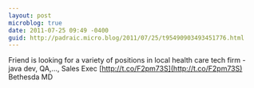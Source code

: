 ```yaml
---
layout: post
microblog: true
date: 2011-07-25 09:49 -0400
guid: http://padraic.micro.blog/2011/07/25/t95490903493451776.html
---
```

Friend is looking for a variety of positions in local health care tech firm - java dev, QA,..., Sales Exec [http://t.co/F2pm73S](http://t.co/F2pm73S) Bethesda MD

